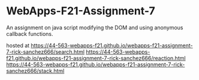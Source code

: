 # WebApps-F21-Assignment-7
An assignment on java script modifying the DOM and using anonymous callback functions.


hosted at 
https://44-563-webapps-f21.github.io/webapps-f21-assignment-7-rick-sanchez666/search.html
https://44-563-webapps-f21.github.io/webapps-f21-assignment-7-rick-sanchez666/reaction.html
https://44-563-webapps-f21.github.io/webapps-f21-assignment-7-rick-sanchez666/stack.html